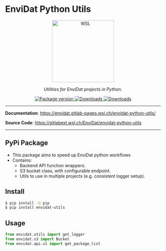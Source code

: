# EnviDat Python Utils

<p align="center">
  <img src="https://www.envidat.ch/uploads/group/2020-11-04-134216.5237452000px-LogoWSL.svg.png" style="width: 200px;" alt="WSL"></a>
</p>
<p align="center">
  <em>Utilities for EnviDat projects in Python.</em>
</p>
<p align="center">
  <a href="https://pypi.org/project/envidat-utils" target="_blank">
      <img src="https://img.shields.io/pypi/v/envidat-utils?color=%2334D058&label=pypi%20package" alt="Package version">
  </a>
  <a href="https://pypistats.org/packages/envidat-utils" target="_blank">
      <img src="https://img.shields.io/pypi/dm/envidat-utils.svg" alt="Downloads">
  </a>
  <a href="https://gitlabext.wsl.ch/EnviDat/envidat-python-utils/-/raw/main/LICENCE" target="_blank">
      <img src="https://img.shields.io/github/license/EnviDat/envidat-python-utils.svg" alt="Downloads">
  </a>
</p>

---

**Documentation**: <a href="https://envidat.gitlab-pages.wsl.ch/envidat-python-utils/" target="_blank">https://envidat.gitlab-pages.wsl.ch/envidat-python-utils/</a>

**Source Code**: <a href="https://gitlabext.wsl.ch/EnviDat/envidat-python-utils" target="_blank">https://gitlabext.wsl.ch/EnviDat/envidat-python-utils</a>

---

## PyPi Package

- This package aims to speed up EnviDat python workflows
- Contains:
  - Backend API function wrappers.
  - S3 bucket class, with configurable endpoint.
  - Utils to use in multiple projects (e.g. consistent logger setup).

## Install

```bash
$ pip install -U pip
$ pip install envidat-utils
```

## Usage

```python
from envidat.utils import get_logger
from envidat.s3 import Bucket
from envidat.api.v1 import get_package_list
```
